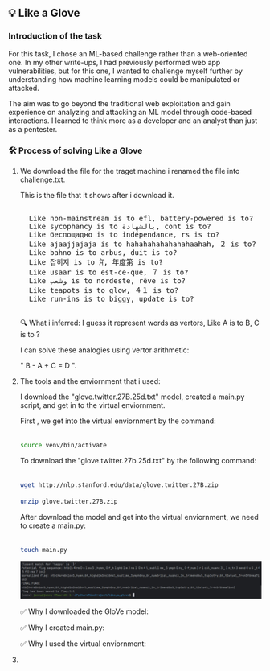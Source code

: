 ## 💡 Like a Glove 

### Introduction of the task

  For this task, I chose an ML-based challenge rather than a web-oriented one. In my other write-ups, I had previously performed web app vulnerabilities, but for this one, I wanted to challenge myself further by understanding how machine learning models could be manipulated or attacked. 
  
  The aim was to go beyond the traditional web exploitation and gain experience on analyzing and attacking an ML model through code-based interactions. I learned to think more as a developer and an analyst than just as a pentester.

### 🛠️ Process of solving Like a Glove

1. We download the file for the traget machine i renamed the file into challenge.txt.

   This is the file that it shows after i download it.

   <pre>
     
     Like non-mainstream is to efl, battery-powered is to?
     Like sycophancy is to بالشهادة, cont is to?
     Like беспощадно is to indépendance, rs is to?
     Like ajaajjajaja is to hahahahahahahahaahah, ２ is to?
     Like bahno is to arbus, duit is to?
     Like 잡히지 is to ਮੈਂ, 年度第 is to?
     Like usaar is to est-ce-que, ７ is to?
     Like وشعب is to nordeste, rêve is to?
     Like teapots is to glow, ４１ is to?
     Like run-ins is to biggy, update is to?

   </pre>

   🔍 What i inferred:
     I guess it represent words as vertors, Like A is to B, C is to ?

     I can solve these analogies using vertor arithmetic:

     " B - A + C = D ".

2. The tools and the enviornment that i used:

   I download the "glove.twitter.27B.25d.txt" model, created a main.py script, and get in to the virtual enviornment.
   
   First , we get into the virtual enviornment by the command:

   ```bash
   
   source venv/bin/activate
   
   ```
   
   To download the "glove.twitter.27b.25d.txt" by the following command:

   ```bash
   
   wget http://nlp.stanford.edu/data/glove.twitter.27B.zip
   
   unzip glove.twitter.27B.zip
   ```
   After download the model and get into the virtual enviornment, we need to create a main.py:

   ```bash

   touch main.py

   ```
   ![Screenshot showing GET flag result](./image/Likeaglove_first.jpg)

   ✅ Why I downloaded the GloVe model:

   
   ✅ Why I created main.py:

   
   ✅ Why I used the virtual enviornment:
   

4. 
   
